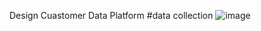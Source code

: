 Design Cuastomer Data Platform
#data collection
![image](https://github.com/Hakulani/CustomerAnalytics/assets/61573397/5c75f320-fc75-4694-ad57-6ff790331181)

